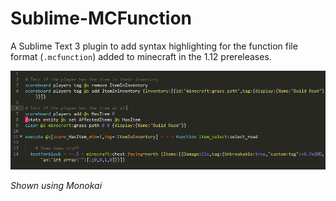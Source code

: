 # Sublime-MCFunction
A Sublime Text 3 plugin to add syntax highlighting for the function file format (`.mcfunction`) added to minecraft in the 1.12 prereleases.

![Demonstration of highlighting](pics/demo1.png)

*Shown using Monokai*
